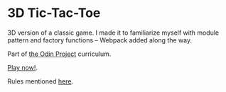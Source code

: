 # 3D Tic-Tac-Toe

3D version of a classic game. I made it to familiarize myself with module pattern and factory functions – Webpack added along the way.

Part of [the Odin Project](https://www.theodinproject.com/) curriculum.

[Play now!](https://sentkowski.github.io/3d-tic-tac-toe/).

Rules mentioned [here](https://www.thegamegal.com/2010/08/18/3-d-triple-decker-tic-tac-toe/).
